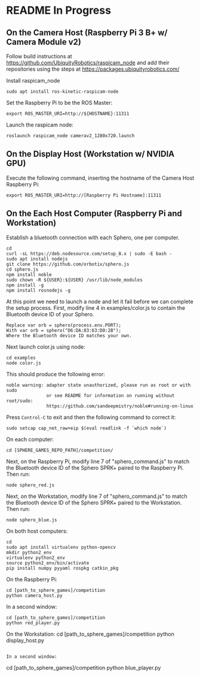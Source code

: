 # README In Progress

## On the Camera Host (Raspberry Pi 3 B+ w/ Camera Module v2)

Follow build instructions at https://github.com/UbiquityRobotics/raspicam_node and add their repositories using the steps at https://packages.ubiquityrobotics.com/

Install raspicam_node
```
sudo apt install ros-kinetic-raspicam-node
```

Set the Raspberry Pi to be the ROS Master:
```
export ROS_MASTER_URI=http://${HOSTNAME}:11311
```

Launch the raspicam node:
```
roslaunch raspicam_node camerav2_1280x720.launch
```

## On the Display Host (Workstation w/ NVIDIA GPU)

Execute the following command, inserting the hostname of the Camera Host Raspberry Pi:
```
export ROS_MASTER_URI=http://[Raspberry Pi Hostname]:11311
```

## On the Each Host Computer (Raspberry Pi and Workstation)

Establish a bluetooth connection with each Sphero, one per computer.
```
cd
curl -sL https://deb.nodesource.com/setup_8.x | sudo -E bash -
sudo apt install nodejs
git clone https://github.com/orbotix/sphero.js
cd sphero.js
npm install noble
sudo chown -R ${USER}:${USER} /usr/lib/node_modules
npm install -g
npm install rosnodejs -g
```

At this point we need to launch a node and let it fail before we can complete the setup process. First, modify line 4 in examples/color.js to contain the Bluetooth device ID of your Sphero.
```
Replace var orb = sphero(process.env.PORT);
With var orb = sphero("D6:DA:83:63:D0:2B");
Where the Bluetooth device ID matches your own.
```

Next launch color.js using node:
```
cd examples
node color.js
```

This should produce the following error:
```
noble warning: adapter state unauthorized, please run as root or with sudo
               or see README for information on running without root/sudo:
               https://github.com/sandeepmistry/noble#running-on-linux
```

Press ```Control-C``` to exit and then the following command to correct it:
```
sudo setcap cap_net_raw+eip $(eval readlink -f `which node`)
```

On each computer:
```
cd [SPHERE_GAMES_REPO_PATH]/competition/
```

Next, on the Raspberry Pi, modify line 7 of "sphero_command.js" to match the Bluetooth device ID of the Sphero SPRK+ paired to the Raspberry Pi. Then run:
```
node sphero_red.js
```

Next, on the Workstation, modify line 7 of "sphero_command.js" to match the Bluetooth device ID of the Sphero SPRK+ paired to the Workstation. Then run:
```
node sphero_blue.js
```

On both host computers:
```
cd
sudo apt install virtualenv python-opencv
mkdir python2_env
virtualenv python2_env
source python2_env/bin/activate
pip install numpy pyyaml rospkg catkin_pkg
```

On the Raspberry Pi:
```
cd [path_to_sphere_games]/competition
python camera_host.py
```

In a second window:
```
cd [path_to_sphere_games]/competition
python red_player.py
```

On the Workstation:
cd [path_to_sphere_games]/competition
python display_host.py
```

In a second window:
```
cd [path_to_sphere_games]/competition
python blue_player.py
```


